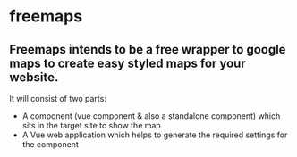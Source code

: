 # freemaps
## Freemaps intends to be a free wrapper to google maps to create easy styled maps for your website.

It will consist of two parts:
* A component (vue component & also a standalone component) which sits in the target site to show the map
* A Vue web application which helps to generate the required settings for the component
